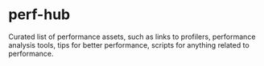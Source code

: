 # perf-hub
Curated list of performance assets, such as links to profilers, performance analysis tools, tips for better performance, scripts for anything related to performance.

